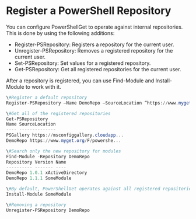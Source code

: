 # Register a PowerShell Repository
You can configure PowerShellGet to operate against internal repositories. This is done by using the following additions:
- Register-PSRepository: Registers a repository for the current user.
- Unregister-PSRepository: Removes a registered repository for the current user.
- Set-PSRepository: Set values for a registered repository.
- Get-PSRepository: Get all registered repositories for the current user.

After a repository is registered, you can use Find-Module and Install-Module to work with it.

```powershell
\#Register a default repository
Register-PSRepository –Name DemoRepo –SourceLocation “https://www.myget.org/F/powershellgetdemo/api/v2” –PublishLocation “<https://www.myget.org/F/powershellgetdemo/api/v2>/package” –InstallationPolicy –Trusted

\#Get all of the registered repositories
Get-PSRepository
Name SourceLocation
---- --------------
PSGallery https://msconfiggallery.cloudapp...
DemoRepo https://www.myget.org/F/powershe...

\#Search only the new repository for modules
Find-Module -Repository DemoRepo
Repository Version Name
---------- ------- ----
DemoRepo 1.0.1 xActiveDirectory
DemoRepo 1.1.1 SomeModule

\#By default, PowerShellGet operates against all registered repositories when none is specified. In this example, the “SomeModule” module is installed from the DemoRepo.
Install-Module SomeModule

\#Removing a repository
Unregister-PSRepository DemoRepo
```